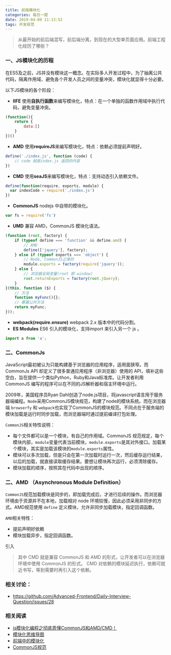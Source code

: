 ```yaml
---
title: 前端模块化
categories: 每日一题
date: 2019-04-09 11:13:52
tags: 开发规范
---
```


> 从最开始的前后端混写，前后端分离，到现在的大型单页面应用。前端工程化经历了哪些？

<!-- more -->

### 一、JS模块化的历程

在ES5及之前，JS并没有模块这一概念。在实际多人开发过程中，为了抽离公共代码，隔离作用域、避免各个开发人员之间的变量冲突，模块化就显得十分必要。

以下JS模块的各个阶段：
- **IIFE** 使用**自执行函数**来编写模块化，特点：在一个单独的函数作用域中执行代码，避免变量冲突。
```javascript
(function(){
    return {
        data:[]
    }
})()
```
- **AMD** 使用**requireJS**来编写模块化，特点：依赖必须提前声明好。
```javascript
define('./index.js', function (code) {
	// code 就是index.js 返回的内容
})
```
- **CMD** 使用**seaJS**来编写模块化，特点：支持动态引入依赖文件。
```javascript
define(function(require, exports, module) {  
  var indexCode = require('./index.js')
})
```
- **CommonJS** nodejs 中自带的模块化。
```javascript
var fs = require('fs')
```
- **UMD** 兼容 AMD，CommonJS 模块化语法。
```javascript
(function (root, factory) {
    if (typeof define === 'function' && define.amd) {
        // AMD
        define(['jquery'], factory);
    } else if (typeof exports === 'object') {
        // Node, CommonJS之类的
        module.exports = factory(require('jquery'));
    } else {
        // 浏览器全局变量(root 即 window)
        root.returnExports = factory(root.jQuery);
    }
}(this, function ($) {
    // 方法
    function myFunc(){};
    // 暴露公共方法
    return myFunc;
}));
```
- **webpack(require.ensure)** webpack 2.x 版本中的代码分割。
- **ES Modules** ES6 引入的模块化，支持import 来引入另一个 js 。
```javascript
import a from 'a';
```

### 二、CommonJs

JavaScript最初被认为只能构建基于浏览器的应用程序，适用面狭窄。而 CommonJs API 却定义了很多普通应用程序（非浏览器）使用的 API，填补这些空白，旨在提供一个类似Python，Ruby和Java标准库。让开发者利用 CommonJS 编写的程序可以在不同的JS解析器和宿主环境中运行。

2009年，美国程序员Ryan Dahl创造了node.js项目，将javascript语言用于服务器端编程。`Node`采用CommonJS模块规范，构建了node的模块系统。而在浏览器端 `browserfy` 和 `webpack`也实现了CommonJS的模块规范。不同点在于服务端的模块加载是运行时同步加载，而浏览器端时通过提前编译打包处理。

`CommonJS`相关特性说明：

- 每个文件都可以是一个模块，有自己的作用域。CommonJS 规范规定，每个模块内部，`module`变量代表当前模块，`module.exports`是其对外接口。加载某个模块，其实是加载该模块的`module.exports`属性。
- 模块可以多次加载，但是只会在第一次加载时运行一次，然后缓存运行结果，以后的加载，就直接读取缓存结果。要想让模块再次运行，必须清除缓存。
- 模块加载的顺序，按照其在代码中出现的顺序。


### 二、AMD （Asynchronous Module Definition）

`CommonJS`规范加载模块是同步的，即加载完成后，才进行后续的操作。而浏览器环境由于资源并不在本地，加载相对 node 环境较慢，因此必须采用非同步的方式。AMD规范使用 `define` 定义模块，允许非同步加载模块，指定回调函数。

`AMD`相关特性：

- 提前声明好依赖
- 模块加载异步，指定回调函数。

引入

> 其中 CMD 就是兼容 CommonJS 和 AMD 的形式，让开发者可以在浏览器环境中使用 CommonJS 的形式。
> CMD 对依赖的模块延迟执行，依赖可就近书写，等到需要时再引入这个依赖。




### 相关讨论：

- https://github.com/Advanced-Frontend/Daily-Interview-Question/issues/28

### 相关阅读

- [js模块化编程之彻底弄懂CommonJS和AMD/CMD！](https://blog.csdn.net/xixi880928/article/details/51768469)
- [模块化思维导图](https://www.processon.com/view/link/5c8409bbe4b02b2ce492286a#outline)
- [前端中的模块化](https://blog.csdn.net/dadadeganhuo/article/details/86777249)
- [CommonJS规范](http://javascript.ruanyifeng.com/nodejs/module.html)